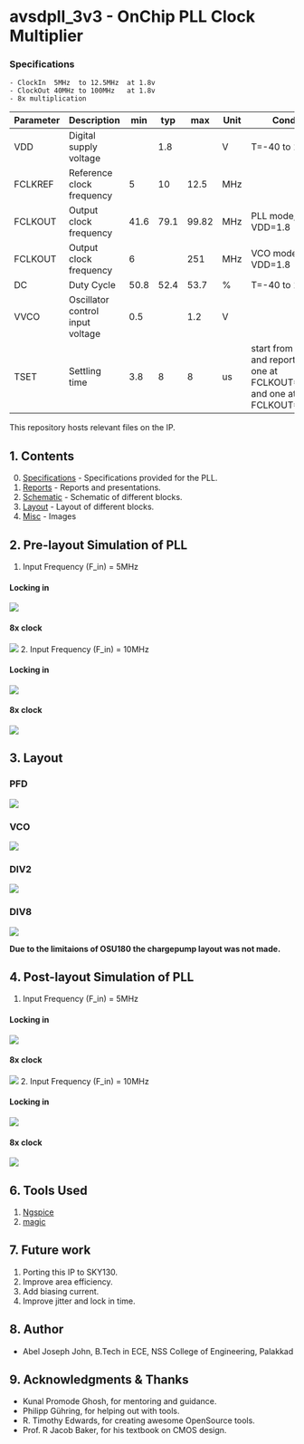 # avsdpll_3v3 - OnChip PLL Clock Multiplier 


### Specifications
    - ClockIn  5MHz  to 12.5MHz  at 1.8v
    - ClockOut 40MHz to 100MHz   at 1.8v
    - 8x multiplication
| Parameter | Description                      | min  | typ  | max   | Unit | Condition                                                                            |
|-----------|----------------------------------|------|------|-------|------|--------------------------------------------------------------------------------------|
| VDD       | Digital supply voltage           |      | 1.8  |       | V    | T=-40 to 150C                                                                        |
| FCLKREF   | Reference clock frequency        | 5    | 10   | 12.5  | MHz  |                                                                                      |
| FCLKOUT   | Output clock frequency           | 41.6 | 79.1 | 99.82 | MHz  | PLL mode, T=27C, VDD=1.8                                                             |
| FCLKOUT   | Output clock frequency           | 6    |      | 251   | MHz  | VCO mode, T=27C, VDD=1.8                                                             |
| DC        | Duty Cycle                       | 50.8 | 52.4 | 53.7  | %    | T=-40 to 150C                                                                        |
| VVCO      | Oscillator control input voltage | 0.5  |      | 1.2   | V    |                                                                                      |
| TSET      | Settling time                    | 3.8  | 8    | 8     | us   | start from EN_CP and report 2 values; one at FCLKOUT=40MHz and one at FCLKOUT=100MHz |

This repository hosts relevant files on the IP.


## 1. Contents
00. [Specifications](https://github.com/eddygta17/avsdpll_3v3/tree/master/00.Specifications) - Specifications provided for the PLL.
01. [Reports](https://github.com/eddygta17/avsdpll_3v3/tree/master/01.Reports) - Reports and presentations.
02. [Schematic](https://github.com/eddygta17/avsdpll_3v3/tree/master/02.Schematic) - Schematic of different blocks.
03. [Layout](https://github.com/eddygta17/avsdpll_3v3/tree/master/03.Layout) - Layout of different blocks.
04. [Misc](https://github.com/eddygta17/avsdpll_3v3/tree/master/04.Misc) - Images

## 2. Pre-layout Simulation of PLL 
1. Input Frequency (F_in) = 5MHz
#### Locking in
![](04.Misc/Fin5.png)
#### 8x clock
![](04.Misc/Fclose5.png)
2. Input Frequency (F_in) = 10MHz
#### Locking in
![](04.Misc/Fin10.png)
#### 8x clock
![](04.Misc/Fclose10.png)


## 3. Layout
### PFD
![](04.Misc/lay_pfd.png)
### VCO
![](04.Misc/lay_vco.png)
### DIV2
![](04.Misc/lay_div2.png)
### DIV8
![](04.Misc/lay_div8.png)

__Due to the limitaions of OSU180 the chargepump layout was not made.__

## 4. Post-layout Simulation of PLL 
1. Input Frequency (F_in) = 5MHz
#### Locking in
![](04.Misc/FLin5.png)
#### 8x clock
![](04.Misc/FLclose5.png)
2. Input Frequency (F_in) = 10MHz
#### Locking in
![](04.Misc/FLin10.png)
#### 8x clock
![](04.Misc/FLclose10.png)




## 6. Tools Used

1. [Ngspice](http://ngspice.sourceforge.net/download.html)
2. [magic](http://opencircuitdesign.com/magic/)

## 7. Future work

1. Porting this IP to SKY130.
2. Improve area efficiency.
3. Add biasing current.
4. Improve jitter and lock in time.


## 8. Author
- Abel Joseph John, B.Tech in ECE, NSS College of Engineering, Palakkad


## 9. Acknowledgments & Thanks
- Kunal Promode Ghosh, for mentoring and guidance.
- Philipp Gühring, for helping out with tools.
- R. Timothy Edwards, for creating awesome OpenSource tools.
- Prof. R Jacob Baker, for his textbook on CMOS design.



